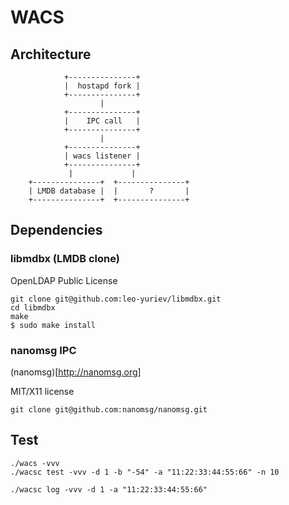 # WACS

## Architecture

```
            +---------------+
            |  hostapd fork |
            +---------------+
			        |
			+---------------+
			|    IPC call   |
			+---------------+
					|
			+---------------+
			| wacs listener |
			+---------------+
	         |             | 
	+---------------+  +---------------+
	| LMDB database |  |       ?       |
	+---------------+  +---------------+
```

## Dependencies

### libmdbx (LMDB clone)

OpenLDAP Public License

```
git clone git@github.com:leo-yuriev/libmdbx.git
cd libmdbx
make
$ sudo make install
```

### nanomsg IPC

(nanomsg)[http://nanomsg.org]

MIT/X11 license

```
git clone git@github.com:nanomsg/nanomsg.git
```

## Test


```
./wacs -vvv 
./wacsc test -vvv -d 1 -b "-54" -a "11:22:33:44:55:66" -n 10
```

```
./wacsc log -vvv -d 1 -a "11:22:33:44:55:66"
```
